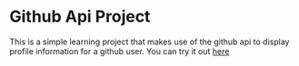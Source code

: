 # Github Api Project
This is a simple learning project that makes use of the github api to display profile information for a github user.
You can try it out [here](https://taizya.github.io/github-api-proj/)
